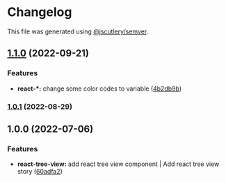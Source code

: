 # Changelog

This file was generated using [@jscutlery/semver](https://github.com/jscutlery/semver).

## [1.1.0](https://gitlab.migoinc.com/migotv/paintbox/compare/react-tree-view@1.0.1...react-tree-view@1.1.0) (2022-09-21)


### Features

* **react-*:** change some  color codes to variable ([4b2db9b](https://gitlab.migoinc.com/migotv/paintbox/commit/4b2db9b5c4f15ccb3b8e7261489126c3cf8b3d69))

### [1.0.1](https://gitlab.migoinc.com/migotv/paintbox/compare/react-tree-view@1.0.0...react-tree-view@1.0.1) (2022-08-29)

## 1.0.0 (2022-07-06)


### Features

* **react-tree-view:** add react tree view component | Add react tree view story ([60adfa2](https://gitlab.migoinc.com/migotv/paintbox/commit/60adfa25e74c819bf763f4561704198f7bd03859))
